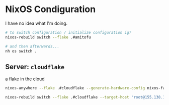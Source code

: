 # NixOS Condiguration

I have no idea what I'm doing.

```bash
# to switch configuration / initialize configuration ig?
nixos-rebuild switch --flake .#amitofu

# and then afterwards...
nh os switch .
```

## Server: `cloudflake`

a flake in the cloud

```bash
nixos-anywhere --flake .#cloudflake --generate-hardware-config nixos-facter ./cloudflake/facter.json -i ~/.ssh/id_ed25519 --target-host root@155.138.194.30 

nixos-rebuild switch --flake .#cloudflake --target-host "root@155.138.194.30"
```
